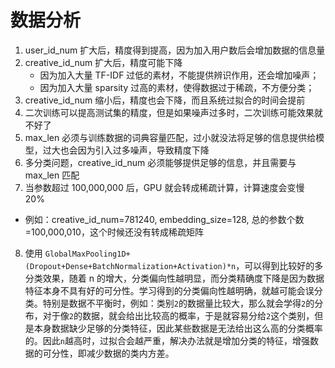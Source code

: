# 数据分析

1.  user_id_num 扩大后，精度得到提高，因为加入用户数后会增加数据的信息量
2.  creative_id_num 扩大后，精度可能下降
    -   因为加入大量 TF-IDF 过低的素材，不能提供辨识作用，还会增加噪声；
    -   因为加入大量 sparsity 过高的素材，使得数据过于稀疏，不方便分类；
3.  creative_id_num 缩小后，精度也会下降，而且系统过拟合的时间会提前
4.  二次训练可以提高测试集的精度，但是如果噪声过多时，二次训练可能效果就不好了
5.  max_len 必须与训练数据的词典容量匹配，过小就没法将足够的信息提供给模型，过大也会因为引入过多噪声，导致精度下降
6.  多分类问题，creative_id_num 必须能够提供足够的信息，并且需要与 max_len 匹配
7.  当参数超过 100,000,000 后，GPU 就会转成稀疏计算，计算速度会变慢 20%
   -   例如：creative_id_num=781240, embedding_size=128, 总的参数个数=100,000,010，这个时候还没有转成稀疏矩阵
8.  使用 `GlobalMaxPooling1D+(Dropout+Dense+BatchNormalization+Activation)*n`，可以得到比较好的多分类效果，随着 n 的增大，分类偏向性越明显，而分类精确度下降是因为数据特征本身不具有好的可分性。学习得到的分类偏向性越明确，就越可能会误分类。特别是数据不平衡时，例如：类别`2`的数据量比较大，那么就会学得`2`的分布，对于像`2`的数据，就会给出比较高的概率，于是就容易分给`2`这个类别，但是本身数据缺少足够的分类特征，因此某些数据是无法给出这么高的分类概率的。因此`n`越高时，过拟合会越严重，解决办法就是增加分类的特征，增强数据的可分性，即减少数据的类内方差。
